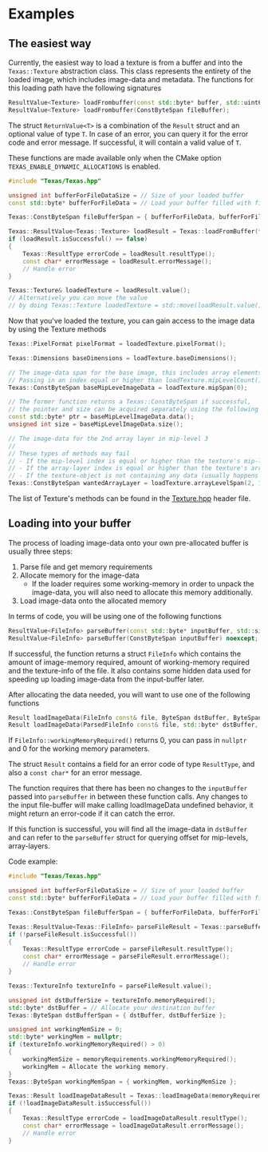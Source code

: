 # Examples
## The easiest way
Currently, the easiest way to load a texture is from a buffer and into the `Texas::Texture` abstraction class. This class represents the entirety of the loaded image, which includes image-data and metadata. The functions for this loading path have the following signatures
```cpp
ResultValue<Texture> loadFrombuffer(const std::byte* buffer, std::uint64_t bufferSize);
ResultValue<Texture> loadFrombuffer(ConstByteSpan fileBuffer);
```
The struct `ReturnValue<T>` is a combination of the `Result` struct and an optional value of type `T`. In case of an error, you can query it for the error code and error message. If successful, it will contain a valid value of `T`.

These functions are made available only when the CMake option `TEXAS_ENABLE_DYNAMIC_ALLOCATIONS` is enabled.
```cpp
#include "Texas/Texas.hpp"

unsigned int bufferForFileDataSize = // Size of your loaded buffer
const std::byte* bufferForFileData = // Load your buffer filled with file data

Texas::ConstByteSpan fileBufferSpan = { bufferForFileData, bufferForFileDataSize };

Texas::ResultValue<Texas::Texture> loadResult = Texas::loadFromBuffer(fileBufferSpan);
if (loadResult.isSuccessful() == false)
{
    Texas::ResultType errorCode = loadResult.resultType();
    const char* errorMessage = loadResult.errorMessage();
    // Handle error
}

Texas::Texture& loadedTexture = loadResult.value();
// Alternatively you can move the value
// by doing Texas::Texture loadedTexture = std::move(loadResult.value());
```
Now that you've loaded the texture, you can gain access to the image data by using the Texture methods
```cpp
Texas::PixelFormat pixelFormat = loadedTexture.pixelFormat();

Texas::Dimensions baseDimensions = loadTexture.baseDimensions();

// The image-data span for the base image, this includes array elements.'
// Passing in an index equal or higher than loadTexture.mipLevelCount() is UB.
Texas::ConstByteSpan baseMipLeveImageData = loadTexture.mipSpan(0);

// The former function returns a Texas::ConstByteSpan if successful,
// the pointer and size can be acquired separately using the following
const std::byte* ptr = baseMipLevelImageData.data();
unsigned int size = baseMipLevelImageData.size();

// The image-data for the 2nd array layer in mip-level 3
//
// These types of methods may fail 
// - If the mip-level index is equal or higher than the texture's mip-level count, 
// - If the array-layer index is equal or higher than the texture's array-layer count.
// - If the texture-object is not containing any data (usually happens only when moving data out of a Texture)
Texas::ConstByteSpan wantedArrayLayer = loadTexture.arrayLevelSpan(2, 1);
```
The list of Texture's methods can be found in the [Texture.hpp](https://github.com/Didgy74/Texas/blob/master/include/Texas/Texture.hpp) header file.

## Loading into your buffer
The process of loading image-data onto your own pre-allocated buffer is usually three steps:
 1. Parse file and get memory requirements
 2. Allocate memory for the image-data
	 - If the loader requires some working-memory in order to unpack the image-data, you will also need to allocate this memory additionally.
3. Load image-data onto the allocated memory

In terms of code, you will be using one of the following functions
```cpp
ResultValue<FileInfo> parseBuffer(const std::byte* inputBuffer, std::size_t bufferSize) noexcept;
ResultValue<FileInfo> parseBuffer(ConstByteSpan inputBuffer) noexcept;
```
If successful, the function returns a struct `FileInfo` which contains the amount of image-memory required, amount of working-memory required and the texture-info of the file. It also contains some hidden data used for speeding up loading image-data from the input-buffer later.

After allocating the data needed, you will want to use one of the following functions
```cpp
Result loadImageData(FileInfo const& file, ByteSpan dstBuffer, ByteSpan workingMemory) noexcept;
Result loadImageData(ParsedFileInfo const& file, std::byte* dstBuffer, std::size_t dstBufferSize, std::byte* workingMemory, std::size_t workingMemorySize) noexcept;
```
If `FileInfo::workingMemoryRequired()` returns 0, you can pass in `nullptr` and 0 for the working memory parameters.

The struct `Result` contains a field for an error code of type `ResultType`, and also a `const char*` for an error message.

The function requires that there has been no changes to the `inputBuffer`  passed into `parseBuffer` in between these function calls. Any changes to the input file-buffer will make calling loadImageData undefined behavior, it might return an error-code if it can catch the error.

If this function is successful, you will find all the image-data in `dstBuffer` and can refer to the `parseBuffer` struct for querying offset for mip-levels, array-layers.

Code example:
```cpp
#include "Texas/Texas.hpp"

unsigned int bufferForFileDataSize = // Size of your loaded buffer
const std::byte* bufferForFileData = // Load your buffer filled with file data

Texas::ConstByteSpan fileBufferSpan = { bufferForFileData, bufferForFileDataSize };

Texas::ResultValue<Texas::FileInfo> parseFileResult = Texas::parseBuffer(fileBufferSpan);
if (!parseFileResult.isSuccessful())
{
    Texas::ResultType errorCode = parseFileResult.resultType();
    const char* errorMessage = parseFileResult.errorMessage();
    // Handle error
}

Texas::TextureInfo textureInfo = parseFileResult.value();

unsigned int dstBufferSize = textureInfo.memoryRequired();
std::byte* dstBuffer = // Allocate your destination buffer
Texas::ByteSpan dstBufferSpan = { dstBuffer, dstBufferSize };

unsigned int workingMemSize = 0;
std::byte* workingMem = nullptr;
if (textureInfo.workingMemoryRequired() > 0)
{
    workingMemSize = memoryRequirements.workingMemoryRequired();
    workingMem = Allocate the working memory.
}
Texas::ByteSpan workingMemSpan = { workingMem, workingMemSize };

Texas::Result loadImageDataResult = Texas::loadImageData(memoryRequirements, dstBufferSpan, workingMemSpan);
if (!loadImageDataResult.isSuccessful())
{
    Texas::ResultType errorCode = loadImageDataResult.resultType();
    const char* errorMessage = loadImageDataResult.errorMessage();
    // Handle error
}
```
